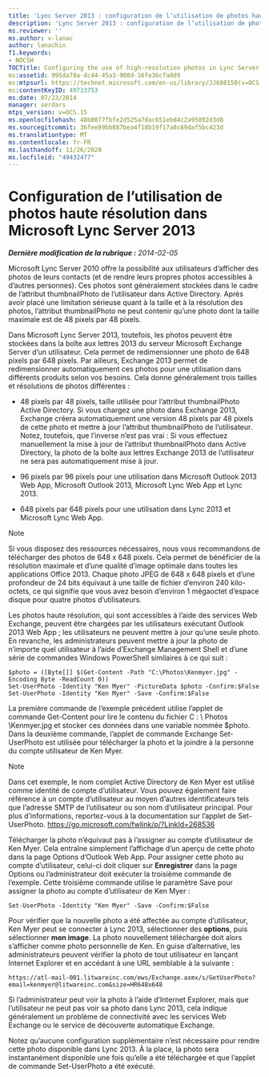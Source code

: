 ```yaml
---
title: 'Lync Server 2013 : configuration de l’utilisation de photos haute résolution'
description: 'Lync Server 2013 : configuration de l’utilisation de photos haute résolution.'
ms.reviewer: ''
ms.author: v-lanac
author: lanachin
f1.keywords:
- NOCSH
TOCTitle: Configuring the use of high-resolution photos in Lync Server 2013
ms:assetid: 995da78a-dc44-45a3-908d-16fe36cfa0d9
ms:mtpsurl: https://technet.microsoft.com/en-us/library/JJ688150(v=OCS.15)
ms:contentKeyID: 49733753
ms.date: 07/23/2014
manager: serdars
mtps_version: v=OCS.15
ms.openlocfilehash: 48b0077fbfe2d525a7dac651ebd4c2a95892d3d8
ms.sourcegitcommit: 36fee89bb887bea4f18b19f17a8c69daf5bc423d
ms.translationtype: MT
ms.contentlocale: fr-FR
ms.lasthandoff: 11/26/2020
ms.locfileid: "49432477"
---
```

# <a name="configuring-the-use-of-high-resolution-photos-in-microsoft-lync-server-2013"></a>Configuration de l’utilisation de photos haute résolution dans Microsoft Lync Server 2013

<div data-xmlns="http://www.w3.org/1999/xhtml">

<div class="topic" data-xmlns="http://www.w3.org/1999/xhtml" data-msxsl="urn:schemas-microsoft-com:xslt" data-cs="https://msdn.microsoft.com/">

<div data-asp="https://msdn2.microsoft.com/asp">



</div>

<div id="mainSection">

<div id="mainBody">

<span> </span>

_**Dernière modification de la rubrique :** 2014-02-05_

Microsoft Lync Server 2010 offre la possibilité aux utilisateurs d’afficher des photos de leurs contacts (et de rendre leurs propres photos accessibles à d’autres personnes). Ces photos sont généralement stockées dans le cadre de l’attribut thumbnailPhoto de l’utilisateur dans Active Directory. Après avoir placé une limitation sérieuse quant à la taille et à la résolution des photos, l’attribut thumbnailPhoto ne peut contenir qu’une photo dont la taille maximale est de 48 pixels par 48 pixels.

Dans Microsoft Lync Server 2013, toutefois, les photos peuvent être stockées dans la boîte aux lettres 2013 du serveur Microsoft Exchange Server d’un utilisateur. Cela permet de redimensionner une photo de 648 pixels par 648 pixels. Par ailleurs, Exchange 2013 permet de redimensionner automatiquement ces photos pour une utilisation dans différents produits selon vos besoins. Cela donne généralement trois tailles et résolutions de photos différentes :

  - 48 pixels par 48 pixels, taille utilisée pour l’attribut thumbnailPhoto Active Directory. Si vous chargez une photo dans Exchange 2013, Exchange créera automatiquement une version 48 pixels par 48 pixels de cette photo et mettre à jour l’attribut thumbnailPhoto de l’utilisateur. Notez, toutefois, que l’inverse n’est pas vrai : Si vous effectuez manuellement la mise à jour de l’attribut thumbnailPhoto dans Active Directory, la photo de la boîte aux lettres Exchange 2013 de l’utilisateur ne sera pas automatiquement mise à jour.

  - 96 pixels par 96 pixels pour une utilisation dans Microsoft Outlook 2013 Web App, Microsoft Outlook 2013, Microsoft Lync Web App et Lync 2013.

  - 648 pixels par 648 pixels pour une utilisation dans Lync 2013 et Microsoft Lync Web App.

<div>


> [!NOTE]  
> Si vous disposez des ressources nécessaires, nous vous recommandons de télécharger des photos de 648 x 648 pixels. Cela permet de bénéficier de la résolution maximale et d’une qualité d’image optimale dans toutes les applications Office 2013. Chaque photo JPEG de 648 x 648 pixels et d’une profondeur de 24 bits équivaut à une taille de fichier d’environ 240 kilo-octets, ce qui signifie que vous avez besoin d’environ 1 mégaoctet d’espace disque pour quatre photos d’utilisateurs.



</div>

Les photos haute résolution, qui sont accessibles à l’aide des services Web Exchange, peuvent être chargées par les utilisateurs exécutant Outlook 2013 Web App ; les utilisateurs ne peuvent mettre à jour qu’une seule photo. En revanche, les administrateurs peuvent mettre à jour la photo de n’importe quel utilisateur à l’aide d’Exchange Management Shell et d’une série de commandes Windows PowerShell similaires à ce qui suit :

    $photo = ([Byte[]] $(Get-Content -Path "C:\Photos\Kenmyer.jpg" -Encoding Byte -ReadCount 0))
    Set-UserPhoto -Identity "Ken Myer" -PictureData $photo -Confirm:$False
    Set-UserPhoto -Identity "Ken Myer" -Save -Confirm:$False

La première commande de l’exemple précédent utilise l’applet de commande Get-Content pour lire le contenu du fichier C : \\ Photos \\Kenmyer.jpg et stocker ces données dans une variable nommée $photo. Dans la deuxième commande, l’applet de commande Exchange Set-UserPhoto est utilisée pour télécharger la photo et la joindre à la personne du compte utilisateur de Ken Myer.

<div>


> [!NOTE]  
> Dans cet exemple, le nom complet Active Directory de Ken Myer est utilisé comme identité de compte d’utilisateur. Vous pouvez également faire référence à un compte d’utilisateur au moyen d’autres identificateurs tels que l’adresse SMTP de l’utilisateur ou son nom d’utilisateur principal. Pour plus d’informations, reportez-vous à la documentation sur l’applet de Set-UserPhoto. <A href="https://go.microsoft.com/fwlink/p/?linkid=268536">https://go.microsoft.com/fwlink/p/?LinkId=268536</A>



</div>

Télécharger la photo n’équivaut pas à l’assigner au compte d’utilisateur de Ken Myer. Cela entraîne simplement l’affichage d’un aperçu de cette photo dans la page Options d’Outlook Web App. Pour assigner cette photo au compte d’utilisateur, celui-ci doit cliquer sur **Enregistrer** dans la page Options ou l’administrateur doit exécuter la troisième commande de l’exemple. Cette troisième commande utilise le paramètre Save pour assigner la photo au compte d’utilisateur de Ken Myer :

    Set-UserPhoto -Identity "Ken Myer" -Save -Confirm:$False

Pour vérifier que la nouvelle photo a été affectée au compte d’utilisateur, Ken Myer peut se connecter à Lync 2013, sélectionner des **options**, puis sélectionner **mon image**. La photo nouvellement téléchargée doit alors s’afficher comme photo personnelle de Ken. En guise d’alternative, les administrateurs peuvent vérifier la photo de tout utilisateur en lançant Internet Explorer et en accédant à une URL semblable à la suivante :

    https://atl-mail-001.litwareinc.com/ews/Exchange.asmx/s/GetUserPhoto?email=kenmyer@litwareinc.com&size=HR648x648

Si l’administrateur peut voir la photo à l’aide d’Internet Explorer, mais que l’utilisateur ne peut pas voir sa photo dans Lync 2013, cela indique généralement un problème de connectivité avec les services Web Exchange ou le service de découverte automatique Exchange.

Notez qu’aucune configuration supplémentaire n’est nécessaire pour rendre cette photo disponible dans Lync 2013. À la place, la photo sera instantanément disponible une fois qu’elle a été téléchargée et que l’applet de commande Set-UserPhoto a été exécuté.

</div>

<span> </span>

</div>

</div>

</div>

